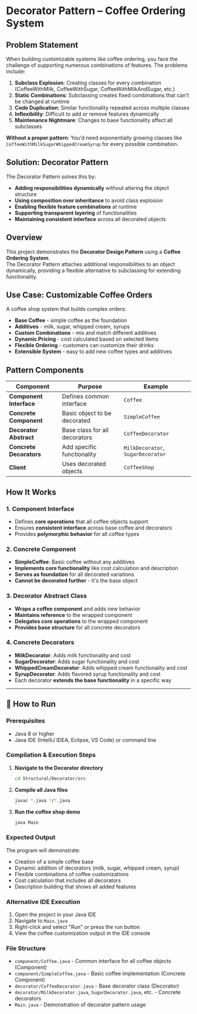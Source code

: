 # Decorator Pattern – Coffee Ordering System

## Problem Statement
When building customizable systems like coffee ordering, you face the challenge of supporting numerous combinations of features. The problems include:

1. **Subclass Explosion**: Creating classes for every combination (CoffeeWithMilk, CoffeeWithSugar, CoffeeWithMilkAndSugar, etc.)
2. **Static Combinations**: Subclassing creates fixed combinations that can't be changed at runtime
3. **Code Duplication**: Similar functionality repeated across multiple classes
4. **Inflexibility**: Difficult to add or remove features dynamically
5. **Maintenance Nightmare**: Changes to base functionality affect all subclasses

**Without a proper pattern**: You'd need exponentially growing classes like `CoffeeWithMilkSugarWhippedCreamSyrup` for every possible combination.

## Solution: Decorator Pattern
The Decorator Pattern solves this by:
- **Adding responsibilities dynamically** without altering the object structure
- **Using composition over inheritance** to avoid class explosion
- **Enabling flexible feature combinations** at runtime
- **Supporting transparent layering** of functionalities
- **Maintaining consistent interface** across all decorated objects

## Overview
This project demonstrates the **Decorator Design Pattern** using a **Coffee Ordering System**.  
The Decorator Pattern attaches additional responsibilities to an object dynamically, providing a flexible alternative to subclassing for extending functionality.

## Use Case: Customizable Coffee Orders
A coffee shop system that builds complex orders:
- **Base Coffee** - simple coffee as the foundation
- **Additives** - milk, sugar, whipped cream, syrups
- **Custom Combinations** - mix and match different additives
- **Dynamic Pricing** - cost calculated based on selected items
- **Flexible Ordering** - customers can customize their drinks
- **Extensible System** - easy to add new coffee types and additives

## Pattern Components

| Component | Purpose | Example |
|-----------|---------|---------|
| **Component Interface** | Defines common interface | `Coffee` |
| **Concrete Component** | Basic object to be decorated | `SimpleCoffee` |
| **Decorator Abstract** | Base class for all decorators | `CoffeeDecorator` |
| **Concrete Decorators** | Add specific functionality | `MilkDecorator`, `SugarDecorator` |
| **Client** | Uses decorated objects | `CoffeeShop` |

## How It Works

### 1. **Component Interface**
- Defines **core operations** that all coffee objects support
- Ensures **consistent interface** across base coffee and decorators
- Provides **polymorphic behavior** for all coffee types

### 2. **Concrete Component**
- **SimpleCoffee**: Basic coffee without any additives
- **Implements core functionality** like cost calculation and description
- **Serves as foundation** for all decorated variations
- **Cannot be decorated further** - it's the base object

### 3. **Decorator Abstract Class**
- **Wraps a coffee component** and adds new behavior
- **Maintains reference** to the wrapped component
- **Delegates core operations** to the wrapped component
- **Provides base structure** for all concrete decorators

### 4. **Concrete Decorators**
- **MilkDecorator**: Adds milk functionality and cost
- **SugarDecorator**: Adds sugar functionality and cost
- **WhippedCreamDecorator**: Adds whipped cream functionality and cost
- **SyrupDecorator**: Adds flavored syrup functionality and cost
- Each decorator **extends the base functionality** in a specific way

---

## 🚀 How to Run

### Prerequisites
- Java 8 or higher
- Java IDE (IntelliJ IDEA, Eclipse, VS Code) or command line

### Compilation & Execution Steps

1. **Navigate to the Decorator directory**
   ```bash
   cd Structural/Decorator/src
   ```

2. **Compile all Java files**
   ```bash
   javac *.java */*.java
   ```

3. **Run the coffee shop demo**
   ```bash
   java Main
   ```

### Expected Output
The program will demonstrate:
- Creation of a simple coffee base
- Dynamic addition of decorators (milk, sugar, whipped cream, syrup)
- Flexible combinations of coffee customizations
- Cost calculation that includes all decorators
- Description building that shows all added features

### Alternative IDE Execution
1. Open the project in your Java IDE
2. Navigate to `Main.java`
3. Right-click and select "Run" or press the run button
4. View the coffee customization output in the IDE console

### File Structure
- `component/Coffee.java` - Common interface for all coffee objects (Component)
- `component/SimpleCoffee.java` - Basic coffee implementation (Concrete Component)
- `decorator/CoffeeDecorator.java` - Base decorator class (Decorator)
- `decorator/MilkDecorator.java`, `SugarDecorator.java`, etc. - Concrete decorators
- `Main.java` - Demonstration of decorator pattern usage
